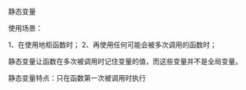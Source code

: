 静态变量


使用场景：

1、在使用地柜函数时；
2、再使用任何可能会被多次调用的函数时；


静态变量让函数在多次被调用时记住变量的值，而这些变量并不是全局变量。


静态变量特点：只在函数第一次被调用时执行